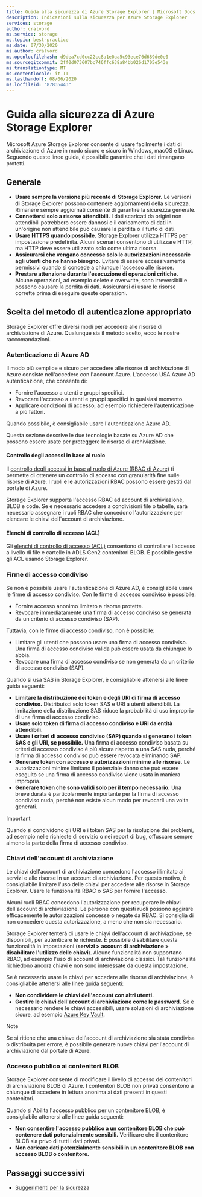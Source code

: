 ```yaml
---
title: Guida alla sicurezza di Azure Storage Explorer | Microsoft Docs
description: Indicazioni sulla sicurezza per Azure Storage Explorer
services: storage
author: cralvord
ms.service: storage
ms.topic: best-practice
ms.date: 07/30/2020
ms.author: cralvord
ms.openlocfilehash: d9dea7cd0cc22cc8a1e0aa5c93ece76d689de0e0
ms.sourcegitcommit: 2ff0d073607bc746ffc638a84bb026d1705e543e
ms.translationtype: MT
ms.contentlocale: it-IT
ms.lasthandoff: 08/06/2020
ms.locfileid: "87835443"
---
```

# <a name="azure-storage-explorer-security-guide"></a>Guida alla sicurezza di Azure Storage Explorer

Microsoft Azure Storage Explorer consente di usare facilmente i dati di archiviazione di Azure in modo sicuro e sicuro in Windows, macOS e Linux. Seguendo queste linee guida, è possibile garantire che i dati rimangano protetti.

## <a name="general"></a>Generale

- **Usare sempre la versione più recente di Storage Explorer.** Le versioni di Storage Explorer possono contenere aggiornamenti della sicurezza. Rimanere sempre aggiornati consente di garantire la sicurezza generale.
- **Connettersi solo a risorse attendibili.** I dati scaricati da origini non attendibili potrebbero essere dannosi e il caricamento di dati in un'origine non attendibile può causare la perdita o il furto di dati.
- **Usare HTTPS quando possibile.** Storage Explorer utilizza HTTPS per impostazione predefinita. Alcuni scenari consentono di utilizzare HTTP, ma HTTP deve essere utilizzato solo come ultima risorsa.
- **Assicurarsi che vengano concesse solo le autorizzazioni necessarie agli utenti che ne hanno bisogno.** Evitare di essere eccessivamente permissivi quando si concede a chiunque l'accesso alle risorse.
- **Prestare attenzione durante l'esecuzione di operazioni critiche.** Alcune operazioni, ad esempio delete e overwrite, sono irreversibili e possono causare la perdita di dati. Assicurarsi di usare le risorse corrette prima di eseguire queste operazioni.

## <a name="choosing-the-right-authentication-method"></a>Scelta del metodo di autenticazione appropriato

Storage Explorer offre diversi modi per accedere alle risorse di archiviazione di Azure. Qualunque sia il metodo scelto, ecco le nostre raccomandazioni.

### <a name="azure-ad-authentication"></a>Autenticazione di Azure AD

Il modo più semplice e sicuro per accedere alle risorse di archiviazione di Azure consiste nell'accedere con l'account Azure. L'accesso USA Azure AD autenticazione, che consente di:

- Fornire l'accesso a utenti e gruppi specifici.
- Revocare l'accesso a utenti e gruppi specifici in qualsiasi momento.
- Applicare condizioni di accesso, ad esempio richiedere l'autenticazione a più fattori.

Quando possibile, è consigliabile usare l'autenticazione Azure AD.

Questa sezione descrive le due tecnologie basate su Azure AD che possono essere usate per proteggere le risorse di archiviazione.

#### <a name="role-based-access-control-rbac"></a>Controllo degli accessi in base al ruolo

Il [controllo degli accessi in base al ruolo di Azure (RBAC di Azure)](https://docs.microsoft.com/azure/role-based-access-control/overview) ti permette di ottenere un controllo di accesso con granularità fine sulle risorse di Azure. I ruoli e le autorizzazioni RBAC possono essere gestiti dal portale di Azure.

Storage Explorer supporta l'accesso RBAC ad account di archiviazione, BLOB e code. Se è necessario accedere a condivisioni file o tabelle, sarà necessario assegnare i ruoli RBAC che concedono l'autorizzazione per elencare le chiavi dell'account di archiviazione.

#### <a name="access-control-lists-acls"></a>Elenchi di controllo di accesso (ACL)

Gli [elenchi di controllo di accesso (ACL)](https://docs.microsoft.com/azure/storage/blobs/data-lake-storage-access-control) consentono di controllare l'accesso a livello di file e cartelle in ADLS Gen2 contenitori BLOB. È possibile gestire gli ACL usando Storage Explorer.

### <a name="shared-access-signatures-sas"></a>Firme di accesso condiviso

Se non è possibile usare l'autenticazione di Azure AD, è consigliabile usare le firme di accesso condiviso. Con le firme di accesso condiviso è possibile:

- Fornire accesso anonimo limitato a risorse protette.
- Revocare immediatamente una firma di accesso condiviso se generata da un criterio di accesso condiviso (SAP).

Tuttavia, con le firme di accesso condiviso, non è possibile:

- Limitare gli utenti che possono usare una firma di accesso condiviso. Una firma di accesso condiviso valida può essere usata da chiunque lo abbia.
- Revocare una firma di accesso condiviso se non generata da un criterio di accesso condiviso (SAP).

Quando si usa SAS in Storage Explorer, è consigliabile attenersi alle linee guida seguenti:

- **Limitare la distribuzione dei token e degli URI di firma di accesso condiviso.** Distribuisci solo token SAS e URI a utenti attendibili. La limitazione della distribuzione SAS riduce la probabilità di uso improprio di una firma di accesso condiviso.
- **Usare solo token di firma di accesso condiviso e URI da entità attendibili.**
- **Usare i criteri di accesso condiviso (SAP) quando si generano i token SAS e gli URI, se possibile.** Una firma di accesso condiviso basata su criteri di accesso condiviso è più sicura rispetto a una SAS nuda, perché la firma di accesso condiviso può essere revocata eliminando SAP.
- **Generare token con accesso e autorizzazioni minime alle risorse.** Le autorizzazioni minime limitano il potenziale danno che può essere eseguito se una firma di accesso condiviso viene usata in maniera impropria.
- **Generare token che sono validi solo per il tempo necessario.** Una breve durata è particolarmente importante per la firma di accesso condiviso nuda, perché non esiste alcun modo per revocarli una volta generati.

> [!IMPORTANT]
> Quando si condividono gli URI e i token SAS per la risoluzione dei problemi, ad esempio nelle richieste di servizio o nei report di bug, offuscare sempre almeno la parte della firma di accesso condiviso.

### <a name="storage-account-keys"></a>Chiavi dell'account di archiviazione

Le chiavi dell'account di archiviazione concedono l'accesso illimitato ai servizi e alle risorse in un account di archiviazione. Per questo motivo, è consigliabile limitare l'uso delle chiavi per accedere alle risorse in Storage Explorer. Usare le funzionalità RBAC o SAS per fornire l'accesso.

Alcuni ruoli RBAC concedono l'autorizzazione per recuperare le chiavi dell'account di archiviazione. Le persone con questi ruoli possono aggirare efficacemente le autorizzazioni concesse o negate da RBAC. Si consiglia di non concedere questa autorizzazione, a meno che non sia necessario.

Storage Explorer tenterà di usare le chiavi dell'account di archiviazione, se disponibili, per autenticare le richieste. È possibile disabilitare questa funzionalità in impostazioni (**servizi > account di archiviazione > disabilitare l'utilizzo delle chiavi**). Alcune funzionalità non supportano RBAC, ad esempio l'uso di account di archiviazione classici. Tali funzionalità richiedono ancora chiavi e non sono interessate da questa impostazione.

Se è necessario usare le chiavi per accedere alle risorse di archiviazione, è consigliabile attenersi alle linee guida seguenti:

- **Non condividere le chiavi dell'account con altri utenti.**
- **Gestire le chiavi dell'account di archiviazione come le password.** Se è necessario rendere le chiavi accessibili, usare soluzioni di archiviazione sicure, ad esempio [Azure Key Vault](https://azure.microsoft.com/services/key-vault/).

> [!NOTE]
> Se si ritiene che una chiave dell'account di archiviazione sia stata condivisa o distribuita per errore, è possibile generare nuove chiavi per l'account di archiviazione dal portale di Azure.

### <a name="public-access-to-blob-containers"></a>Accesso pubblico ai contenitori BLOB

Storage Explorer consente di modificare il livello di accesso dei contenitori di archiviazione BLOB di Azure. I contenitori BLOB non privati consentono a chiunque di accedere in lettura anonima ai dati presenti in questi contenitori.

Quando si Abilita l'accesso pubblico per un contenitore BLOB, è consigliabile attenersi alle linee guida seguenti:

- **Non consentire l'accesso pubblico a un contenitore BLOB che può contenere dati potenzialmente sensibili.** Verificare che il contenitore BLOB sia privo di tutti i dati privati.
- **Non caricare dati potenzialmente sensibili in un contenitore BLOB con accesso BLOB o contenitore.** 

## <a name="next-steps"></a>Passaggi successivi

- [Suggerimenti per la sicurezza](https://docs.microsoft.com/azure/storage/blobs/security-recommendations)
